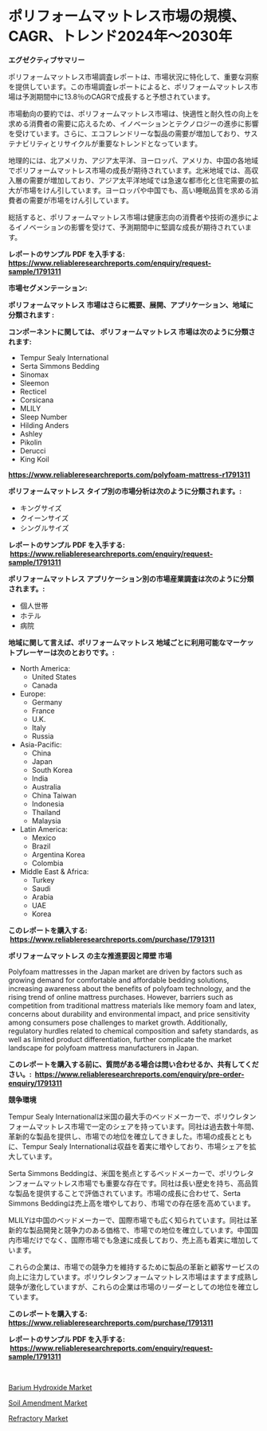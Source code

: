 <p><h1>ポリフォームマットレス市場の規模、CAGR、トレンド2024年〜2030年</h1></p><p><strong>エグゼクティブサマリー</strong></p>
<p><p>ポリフォームマットレス市場調査レポートは、市場状況に特化して、重要な洞察を提供しています。この市場調査レポートによると、ポリフォームマットレス市場は予測期間中に13.8％のCAGRで成長すると予想されています。</p><p>市場動向の要約では、ポリフォームマットレス市場は、快適性と耐久性の向上を求める消費者の需要に応えるため、イノベーションとテクノロジーの進歩に影響を受けています。さらに、エコフレンドリーな製品の需要が増加しており、サステナビリティとリサイクルが重要なトレンドとなっています。</p><p>地理的には、北アメリカ、アジア太平洋、ヨーロッパ、アメリカ、中国の各地域でポリフォームマットレス市場の成長が期待されています。北米地域では、高収入層の需要が増加しており、アジア太平洋地域では急速な都市化と住宅需要の拡大が市場をけん引しています。ヨーロッパや中国でも、高い睡眠品質を求める消費者の需要が市場をけん引しています。</p><p>総括すると、ポリフォームマットレス市場は健康志向の消費者や技術の進歩によるイノベーションの影響を受けて、予測期間中に堅調な成長が期待されています。</p></p>
<p><strong>レポートのサンプル PDF を入手する: <a href="https://www.reliableresearchreports.com/enquiry/request-sample/1791311">https://www.reliableresearchreports.com/enquiry/request-sample/1791311</a></strong></p>
<p><strong>市場セグメンテーション:</strong></p>
<p><strong> ポリフォームマットレス 市場はさらに概要、展開、アプリケーション、地域に分類されます :</strong></p>
<p><strong>コンポーネントに関しては、 ポリフォームマットレス 市場は次のように分類されます: &nbsp;</strong></p>
<p><ul><li>Tempur Sealy International</li><li>Serta Simmons Bedding</li><li>Sinomax</li><li>Sleemon</li><li>Recticel</li><li>Corsicana</li><li>MLILY</li><li>Sleep Number</li><li>Hilding Anders</li><li>Ashley</li><li>Pikolin</li><li>Derucci</li><li>King Koil</li></ul></p>
<p><strong><a href="https://www.reliableresearchreports.com/polyfoam-mattress-r1791311">https://www.reliableresearchreports.com/polyfoam-mattress-r1791311</a></strong></p>
<p><strong> ポリフォームマットレス タイプ別の市場分析は次のように分類されます。:</strong></p>
<p><ul><li>キングサイズ</li><li>クイーンサイズ</li><li>シングルサイズ</li></ul></p>
<p><strong>レポートのサンプル PDF を入手する: &nbsp;<a href="https://www.reliableresearchreports.com/enquiry/request-sample/1791311">https://www.reliableresearchreports.com/enquiry/request-sample/1791311</a></strong></p>
<p><strong> ポリフォームマットレス アプリケーション別の市場産業調査は次のように分類されます。:</strong></p>
<p><ul><li>個人世帯</li><li>ホテル</li><li>病院</li></ul></p>
<p><strong>地域に関して言えば、ポリフォームマットレス 地域ごとに利用可能なマーケットプレーヤーは次のとおりです。:</strong></p>
<p><ul>
    <li>
        North America:
        <ul>
            <li>United States</li>
            <li>Canada</li>
        </ul>
    </li>
    <li>
        Europe:
        <ul>
            <li>Germany</li>
            <li>France</li>
            <li>U.K.</li>
            <li>Italy</li>
            <li>Russia</li>
        </ul>
    </li>
    <li>
        Asia-Pacific:
        <ul>
            <li>China</li>
            <li>Japan</li>
            <li>South Korea</li>
            <li>India</li>
            <li>Australia</li>
            <li>China Taiwan</li>
            <li>Indonesia</li>
            <li>Thailand</li>
            <li>Malaysia</li>
        </ul>
    </li>
    <li>
        Latin America:
        <ul>
            <li>Mexico</li>
            <li>Brazil</li>
            <li>Argentina Korea</li>
            <li>Colombia</li>
        </ul>
    </li>
    <li>
        Middle East & Africa:
        <ul>
            <li>Turkey</li>
            <li>Saudi</li>
            <li>Arabia</li>
            <li>UAE</li>
            <li>Korea</li>
        </ul>
    </li>
    </ul></p>
<p><strong>このレポートを購入する: &nbsp;<a href="https://www.reliableresearchreports.com/purchase/1791311">https://www.reliableresearchreports.com/purchase/1791311</a></strong></p>
<p><strong>ポリフォームマットレス の主な推進要因と障壁 市場</strong></p>
<p><p>Polyfoam mattresses in the Japan market are driven by factors such as growing demand for comfortable and affordable bedding solutions, increasing awareness about the benefits of polyfoam technology, and the rising trend of online mattress purchases. However, barriers such as competition from traditional mattress materials like memory foam and latex, concerns about durability and environmental impact, and price sensitivity among consumers pose challenges to market growth. Additionally, regulatory hurdles related to chemical composition and safety standards, as well as limited product differentiation, further complicate the market landscape for polyfoam mattress manufacturers in Japan.</p></p>
<p><strong>このレポートを購入する前に、質問がある場合は問い合わせるか、共有してください。:&nbsp; <a href="https://www.reliableresearchreports.com/enquiry/pre-order-enquiry/1791311">https://www.reliableresearchreports.com/enquiry/pre-order-enquiry/1791311</a></strong></p>
<p><strong>競争環境</strong></p>
<p><p>Tempur Sealy Internationalは米国の最大手のベッドメーカーで、ポリウレタンフォームマットレス市場で一定のシェアを持っています。同社は過去数十年間、革新的な製品を提供し、市場での地位を確立してきました。市場の成長とともに、Tempur Sealy Internationalは収益を着実に増やしており、市場シェアを拡大しています。</p><p>Serta Simmons Beddingは、米国を拠点とするベッドメーカーで、ポリウレタンフォームマットレス市場でも重要な存在です。同社は長い歴史を持ち、高品質な製品を提供することで評価されています。市場の成長に合わせて、Serta Simmons Beddingは売上高を増やしており、市場での存在感を高めています。</p><p>MLILYは中国のベッドメーカーで、国際市場でも広く知られています。同社は革新的な製品開発と競争力のある価格で、市場での地位を確立しています。中国国内市場だけでなく、国際市場でも急速に成長しており、売上高も着実に増加しています。</p><p>これらの企業は、市場での競争力を維持するために製品の革新と顧客サービスの向上に注力しています。ポリウレタンフォームマットレス市場はますます成熟し競争が激化していますが、これらの企業は市場のリーダーとしての地位を確立しています。</p></p>
<p><strong>このレポートを購入する: &nbsp; <a href="https://www.reliableresearchreports.com/purchase/1791311">https://www.reliableresearchreports.com/purchase/1791311</a></strong></p>
<p><strong>レポートのサンプル PDF を入手する: &nbsp;<a href="https://www.reliableresearchreports.com/enquiry/request-sample/1791311">https://www.reliableresearchreports.com/enquiry/request-sample/1791311</a></strong><strong></strong></p>
<p>&nbsp;</p>
<p><p><a href="https://www.linkedin.com/pulse/barium-hydroxide-market-research-report-provides-thorough-cnbwe?trackingId=R%2FUn4RdzVMbjB2O0nSa44w%3D%3D">Barium Hydroxide Market</a></p><p><a href="https://www.linkedin.com/pulse/soil-amendment-market-research-report-provides-critical-insights-zi8fe?trackingId=zgpXZlcxYg8qG70XzQXkQA%3D%3D">Soil Amendment Market</a></p><p><a href="https://www.linkedin.com/pulse/refractory-market-size-global-industry-overview-segmentation-phhye?trackingId=sRcZPI1utA2JUqnLNgO%2Bfw%3D%3D">Refractory Market</a></p></p>